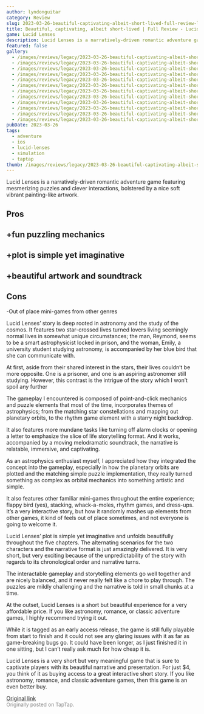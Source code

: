 ```yaml
---
author: lyndonguitar
category: Review
slug: 2023-03-26-beautiful-captivating-albeit-short-lived-full-review-lucid-lenses
title: Beautiful, captivating, albeit short-lived | Full Review - Lucid Lenses
game: Lucid Lenses
description: Lucid Lenses is a narratively-driven romantic adventure game featuring mesmerizing puzzles and clever interactions, bolstered by a nice soft vibrant painting-like artwork.
featured: false
gallery:
  - /images/reviews/legacy/2023-03-26-beautiful-captivating-albeit-short-lived--full-review---lucid-lenses-0.avif
  - /images/reviews/legacy/2023-03-26-beautiful-captivating-albeit-short-lived--full-review---lucid-lenses-1.avif
  - /images/reviews/legacy/2023-03-26-beautiful-captivating-albeit-short-lived--full-review---lucid-lenses-2.avif
  - /images/reviews/legacy/2023-03-26-beautiful-captivating-albeit-short-lived--full-review---lucid-lenses-3.avif
  - /images/reviews/legacy/2023-03-26-beautiful-captivating-albeit-short-lived--full-review---lucid-lenses-4.avif
  - /images/reviews/legacy/2023-03-26-beautiful-captivating-albeit-short-lived--full-review---lucid-lenses-5.avif
  - /images/reviews/legacy/2023-03-26-beautiful-captivating-albeit-short-lived--full-review---lucid-lenses-6.avif
  - /images/reviews/legacy/2023-03-26-beautiful-captivating-albeit-short-lived--full-review---lucid-lenses-7.avif
  - /images/reviews/legacy/2023-03-26-beautiful-captivating-albeit-short-lived--full-review---lucid-lenses-8.avif
  - /images/reviews/legacy/2023-03-26-beautiful-captivating-albeit-short-lived--full-review---lucid-lenses-9.avif
  - /images/reviews/legacy/2023-03-26-beautiful-captivating-albeit-short-lived--full-review---lucid-lenses-10.avif
  - /images/reviews/legacy/2023-03-26-beautiful-captivating-albeit-short-lived--full-review---lucid-lenses-11.avif
pubDate: 2023-03-26
tags:
  - adventure
  - ios
  - lucid-lenses
  - simulation
  - taptap
thumb: /images/reviews/legacy/2023-03-26-beautiful-captivating-albeit-short-lived--full-review---lucid-lenses-0.avif
---
```


Lucid Lenses is a narratively-driven romantic adventure game featuring mesmerizing puzzles and clever interactions, bolstered by a nice soft vibrant painting-like artwork.




## Pros



## +fun puzzling mechanics


## +plot is simple yet imaginative


## +beautiful artwork and soundtrack




## Cons


-Out of place mini-games from other genres

Lucid Lenses’ story is deep rooted in astronomy and the study of the cosmos. It features two star-crossed lives turned lovers living seemingly normal lives in somewhat unique circumstances; the man, Reymond, seems to be a smart astrophysicist locked in prison, and the woman, Emily, a university student studying astronomy, is accompanied by her blue bird that she can communicate with.

At first, aside from their shared interest in the stars, their lives couldn’t be more opposite. One is a prisoner, and one is an aspiring astronomer still studying. However, this contrast is the intrigue of the story which I won’t spoil any further

The gameplay I encountered is composed of point-and-click mechanics and puzzle elements that most of the time, incorporates themes of astrophysics; from the matching star constellations and mapping out planetary orbits, to the rhythm game element with a starry night backdrop.

It also features more mundane tasks like turning off alarm clocks or opening a letter to emphasize the slice of life storytelling format. And it works, accompanied by a moving melodramatic soundtrack, the narrative is relatable, immersive, and captivating.

As an astrophysics enthusiast myself, I appreciated how they integrated the concept into the gameplay, especially in how the planetary orbits are plotted and the matching simple puzzle implementation, they really turned something as complex as orbital mechanics into something artistic and simple.

It also features other familiar mini-games throughout the entire experience; flappy bird (yes), stacking, whack-a-moles, rhythm games, and dress-ups. It’s a very interactive story, but how it randomly mashes up elements from other games, it kind of feels out of place sometimes, and not everyone is going to welcome it.

Lucid Lenses’ plot is simple yet imaginative and unfolds beautifully throughout the five chapters. The alternating scenarios for the two characters and the narrative format is just amazingly delivered. It is very short, but very exciting because of the unpredictability of the story with regards to its chronological order and narrative turns.

The interactable gameplay and storytelling elements go well together and are nicely balanced, and it never really felt like a chore to play through. The puzzles are mildly challenging and the narrative is told in small chunks at a time.

At the outset, Lucid Lenses is a short but beautiful experience for a very affordable price. If you like astronomy, romance, or classic adventure games, I highly recommend trying it out.

While it is tagged as an early access release, the game is still fully playable from start to finish and it could not see any glaring issues with it as far as game-breaking bugs go. It could have been longer, as I just finished it in one sitting, but I can’t really ask much for how cheap it is.

Lucid Lenses is a very short but very meaningful game that is sure to captivate players with its beautiful narrative and presentation. For just $4, you think of it as buying access to a great interactive short story. If you like astronomy, romance, and classic adventure games, then this game is an even better buy.

[Original link](https://www.taptap.io/post/4901865)<br><span style="font-size: 0.95em; color: #888;">Originally posted on TapTap.</span>